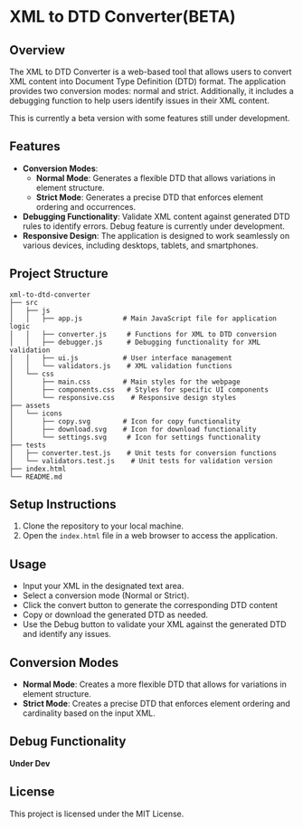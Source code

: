 # XML to DTD Converter(BETA)

## Overview
The XML to DTD Converter is a web-based tool that allows users to convert XML content into Document Type Definition (DTD) format. The application provides two conversion modes: normal and strict. Additionally, it includes a debugging function to help users identify issues in their XML content.

This is currently a beta version with some features still under development.

## Features
- **Conversion Modes**: 
    - **Normal Mode**: Generates a flexible DTD that allows variations in element structure.
    - **Strict Mode**: Generates a precise DTD that enforces element ordering and occurrences.
- **Debugging Functionality**: Validate XML content against generated DTD rules to identify errors. Debug feature is currently under development.
- **Responsive Design**: The application is designed to work seamlessly on various devices, including desktops, tablets, and smartphones.

## Project Structure
```
xml-to-dtd-converter
├── src
│   ├── js
│   │   ├── app.js          # Main JavaScript file for application logic
│   │   ├── converter.js     # Functions for XML to DTD conversion
│   │   ├── debugger.js      # Debugging functionality for XML validation
│   │   ├── ui.js           # User interface management
│   │   └── validators.js    # XML validation functions
│   └── css
│       ├── main.css        # Main styles for the webpage
│       ├── components.css   # Styles for specific UI components
│       └── responsive.css    # Responsive design styles
├── assets
│   └── icons
│       ├── copy.svg        # Icon for copy functionality
│       ├── download.svg    # Icon for download functionality
│       └── settings.svg     # Icon for settings functionality
├── tests
│   ├── converter.test.js    # Unit tests for conversion functions
│   └── validators.test.js    # Unit tests for validation version 
├── index.html
└── README.md
```

## Setup Instructions
1. Clone the repository to your local machine.
2. Open the `index.html` file in a web browser to access the application.

## Usage
- Input your XML in the designated text area.
- Select a conversion mode (Normal or Strict).
- Click the convert button to generate the corresponding DTD content
- Copy or download the generated DTD as needed.
- Use the Debug button to validate your XML against the generated DTD and identify any issues.

## Conversion Modes
- **Normal Mode**: Creates a more flexible DTD that allows for variations in element structure.
- **Strict Mode**: Creates a precise DTD that enforces element ordering and cardinality based on the input XML.

## Debug Functionality
**Under Dev**

## License
This project is licensed under the MIT License.